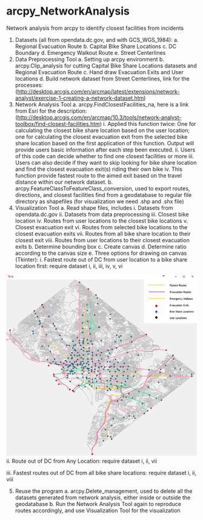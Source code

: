 # arcpy_NetworkAnalysis
Network analysis from arcpy to identify closest facilities from incidents
1.	Datasets (all from opendata.dc.gov, and with GCS_WGS_1984):
a.	Regional Evacuation Route
b.	Capital Bike Share Locations
c.	DC Boundary
d.	Emergency Walkout Route
e.	Street Centerlines
2.	Data Preprocessing Tool
a.	Setting up arcpy environment
b.	arcpy.Clip_analysis for cutting Capital Bike Share Locations datasets and Regional Evacuation Route
c.	Hand draw Evacuation Exits and User locations
d.	Build network dataset from Street Centerlines, link for the processes: (http://desktop.arcgis.com/en/arcmap/latest/extensions/network-analyst/exercise-1-creating-a-network-dataset.htm)
3.	Network Analysis Tool
a.	arcpy.FindClosestFacilities_na, here is a link from Esri for the description: (http://desktop.arcgis.com/en/arcmap/10.3/tools/network-analyst-toolbox/find-closest-facilities.htm)
i.	Applied this function twice: One for calculating the closest bike share location based on the user location; one for calculating the closest evacuation exit from the selected bike share location based on the first application of this function. Output will provide users basic information after each step been executed.
ii.	Users of this code can decide whether to find one closest facilities or more
iii.	Users can also decide if they want to skip looking for bike share location and find the closest evacuation exit(s) riding their own bike
iv.	This function provide fastest route to the aimed exit based on the travel distance within our network dataset.
b.	arcpy.FeatureClassToFeatureClass_conversion, used to export routes, directions, and closest facilities find from a geodatabase to regular file directory as shapefiles (for visualization we need .shp and .shx file)
4.	Visualization Tool
a.	Read shape files, includes
i.	Datasets from opendata.dc.gov
ii.	Datasets from data preprocessing
iii.	Closest bike location
iv.	Routes from user locations to the closest bike locations
v.	Closest evacuation exit
vi.	Routes from selected bike locations to the closest evacuation exits
vii.	Routes from all bike share location to their closest exit
viii.	Routes from user locations to their closest evacuation exits
b.	Determine bounding box 
c.	Create canvas
d.	Determine ratio according to the canvas size
e.	Three options for drawing on canvas (Tkinter):
i.	Fastest route out of DC from user location to a bike share location first: 
require dataset i, ii, iii, iv, v, vi
 <img src="data/Option1.png" />
ii.	Route out of DC from Any Location: 
require dataset i, ii, vii
 
iii.	Fastest routes out of DC from all bike share locations:
require dataset i, ii, viii
 

5.	Reuse the program
a.	arcpy.Delete_management, used to delete all the datasets generated from network analysis, either inside or outside the geodatabase 
b.	Run the Network Analysis Tool again to reproduce routes accordingly, and use Visualization Tool for the visualization 
